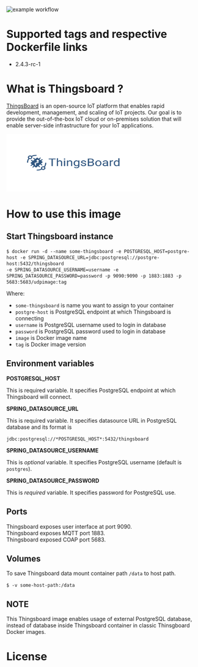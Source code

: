 ![example workflow](https://github.com/dalmatialab/thingsboard/actions/workflows/main.yml/badge.svg)


# Supported tags and respective Dockerfile links

 - 2.4.3-rc-1

# What is Thingsboard ? 

[ThingsBoard](https://thingsboard.io/) is an open-source IoT platform that enables rapid development, management, and scaling of IoT projects. Our goal is to provide the out-of-the-box IoT cloud or on-premises solution that will enable server-side infrastructure for your IoT applications.

<img src="https://github.com/dalmatialab/thingsboard/blob/05e3734f2471346426cadd798c08d88c2146be76/logo.png?raw=true" width="350" height="150">

# How to use this image

## Start Thingsboard instance

    $ docker run -d --name some-thingsboard -e POSTGRESQL_HOST=postgre-host -e SPRING_DATASOURCE_URL=jdbc:postgresql://postgre-host:5432/thingsboard   
    -e SPRING_DATASOURCE_USERNAME=username -e SPRING_DATASOURCE_PASSWORD=password -p 9090:9090 -p 1883:1883 -p 5683:5683/udpimage:tag

Where:

 - `some-thingsboard` is name you want to assign to your container
 - `postgre-host` is PostgreSQL endpoint at which Thingsboard is connecting
 - `username` is PostgreSQL username used to login in database
 - `password` is PostgreSQL password used to login in database
 - `image` is Docker image name
 - `tag` is Docker image version

## Environment variables

**POSTGRESQL_HOST**

This is required variable. It specifies PostgreSQL endpoint at which Thingsboard will connect.

**SPRING_DATASOURCE_URL**

This is required variable. It specifies datasource URL in PostgreSQL database and its format is 

    jdbc:postgresql://*POSTGRESQL_HOST*:5432/thingsboard

**SPRING_DATASOURCE_USERNAME**

This is *optional* variable. It specifies PostgreSQL username (default is `postgres`).

**SPRING_DATASOURCE_PASSWORD**

This is *required* variable. It specifies password for PostgreSQL use.

## Ports

Thingsboard exposes user interface at port 9090.  
Thingsboard exposes MQTT port 1883.  
Thingsboard exposed COAP port 5683.  

## Volumes

To save Thingsboard data mount container path `/data` to host path.  

    $ -v some-host-path:/data

## NOTE

This Thingsboard image enables usage of external PostgreSQL database, instead of database inside Thingsboard container in classic Thinsgboard Docker images.  

# License


